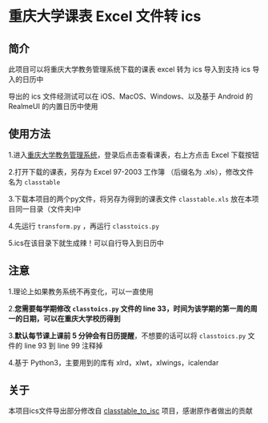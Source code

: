 # 重庆大学课表 Excel 文件转 ics
## 简介
此项目可以将重庆大学教务管理系统下载的课表 excel 转为 ics 导入到支持 ics 导入的日历中

导出的 ics 文件经测试可以在 iOS、MacOS、Windows、以及基于 Android 的 RealmeUI 的内置日历中使用

## 使用方法
1.进入[重庆大学教务管理系统](http://my.cqu.edu.cn/enroll/CourseStuSelectionList)，登录后点击查看课表，右上方点击 Excel 下载按钮

2.打开下载的课表，另存为 Excel 97-2003 工作簿 （后缀名为 .xls），修改文件名为 `classtable`

3.下载本项目的两个py文件，将另存为得到的课表文件 `classtable.xls` 放在本项目同一目录（文件夹)中

4.先运行 `transform.py` ，再运行 `classtoics.py`

5.ics在该目录下就生成辣！可以自行导入到日历中

## 注意
1.理论上如果教务系统不再变化，可以一直使用

2.**您需要每学期修改 `classtoics.py` 文件的 line 33，时间为该学期的第一周的周一的日期，可以在重庆大学校历得到**

3.**默认每节课上课前 5 分钟会有日历提醒**，不想要的话可以将 `classtoics.py` 文件的 line 93 到 line 99 注释掉

4.基于 Python3，主要用到的库有 xlrd，xlwt，xlwings，icalendar

## 关于
本项目ics文件导出部分修改自 [classtable_to_isc](https://gitee.com/code_cloudlmy/classtable_to_isc) 项目，感谢原作者做出的贡献
